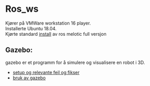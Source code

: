 # Ros_ws

Kjører på VMWare workstation 16 player.  
Installerte Ubuntu 18.04.  
Kjørte standard [install](http://wiki.ros.org/melodic/Installation/Ubuntu) av ros melotic full versjon  

## Gazebo:

gazebo er et programm for å simulere og visualisere en robot i 3D.

- [setup og relevante feil og fikser](Gazebo/setup.md)
- [bruk av gazebo](Gazebo/usage.md)

